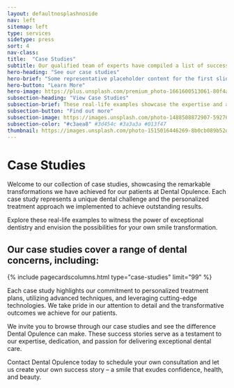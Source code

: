 ```yaml
---
layout: defaultnosplashnoside
nav: left
sitemap: left
type: services
sidetype: press
sort: 4
nav-class: 
title:  "Case Studies"
subtitle: Our qualified team of experts have compiled a list of success stories for your peace of mind
hero-heading: "See our case studies"
hero-brief: "Some representative placeholder content for the first slide"
hero-button: "Learn More"
hero-image: https://plus.unsplash.com/premium_photo-1661600513061-80f4a662375d?ixlib=rb-4.0.3&ixid=MnwxMjA3fDB8MHxwaG90by1wYWdlfHx8fGVufDB8fHx8&auto=format&fit=crop&w=1770&q=80
subsection-heading: "View Case Studies"
subsection-brief: These real-life examples showcase the expertise and attention to detail that sets Dental Opulence apart. Be inspired by the success stories and envision the possibilities for your own smile transformation.
subsection-button: "Find out more"
subsection-image: https://images.unsplash.com/photo-1488508872907-592763824245?ixlib=rb-4.0.3&ixid=MnwxMjA3fDB8MHxwaG90by1wYWdlfHx8fGVufDB8fHx8&auto=format&fit=crop&w=1770&q=80
subsection-color: "#c3aea8" #3d454c #3a3a3a #013f47
thumbnail: https://images.unsplash.com/photo-1515016446269-8b0cb089b52d?ixlib=rb-4.0.3&ixid=MnwxMjA3fDB8MHxwaG90by1wYWdlfHx8fGVufDB8fHx8&auto=format&fit=crop&w=1770&q=80
---
```

# Case Studies

Welcome to our collection of case studies, showcasing the remarkable transformations we have achieved for our patients at Dental Opulence. Each case study represents a unique dental challenge and the personalized treatment approach we implemented to achieve outstanding results.

Explore these real-life examples to witness the power of exceptional dentistry and envision the possibilities for your own smile transformation.

## Our case studies cover a range of dental concerns, including:

{% include pagecardscolumns.html type="case-studies" limit="99" %}

Each case study highlights our commitment to personalized treatment plans, utilizing advanced techniques, and leveraging cutting-edge technologies. We take pride in our attention to detail and the transformative outcomes we achieve for our patients.

We invite you to browse through our case studies and see the difference Dental Opulence can make. These success stories serve as a testament to our expertise, dedication, and passion for delivering exceptional dental care.

Contact Dental Opulence today to schedule your own consultation and let us create your own success story – a smile that exudes confidence, health, and beauty.
